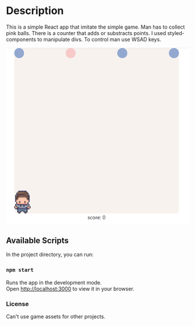 # Description

This is a simple React app that imitate the simple game. Man has to collect pink balls. There is a counter that adds or substracts points. I used styled-components to manipulate divs. To control man use WSAD keys.

![screen](/src/img/readme.png)

## Available Scripts

In the project directory, you can run:

### `npm start`

Runs the app in the development mode.\
Open [http://localhost:3000](http://localhost:3000) to view it in your browser.

### License

Can't use game assets for other projects.
